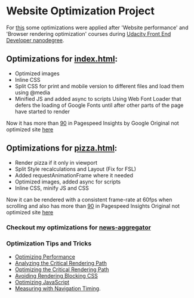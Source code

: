 # Website Optimization Project

For [this](https://dimberr.github.io/frontend-nanodegree-mobile-portfolio) some optimizations were applied after 'Website performance' and 'Browser rendering optimization' courses during [Udacity Front End Developer nanodegree](https://www.udacity.com/course/front-end-web-developer-nanodegree--nd001).

## Optimizations for [index.html](https://dimberr.github.io/frontend-nanodegree-mobile-portfolio):
* Optimized images
* Inline CSS
* Split CSS for print and mobile version to different files and load them using @media
* Minified JS and added async to scripts Using Web Font Loader that defers the loading of Google Fonts until after other parts of the page have started to render

Now it has more than [90](https://goo.gl/A9GFls) in Pagespeed Insights by Google
Original not optimized site [here](http://udacity.github.io/pizza-perf/)



## Optimizations for [pizza.html](https://dimberr.github.io/frontend-nanodegree-mobile-portfolio/views/pizza.html):
* Render pizza if it only in viewport
* Split Style recalculations and Layout (Fix for FSL)
* Added requestAnimationFrame where it needed
* Optimized images, added async for scripts
* Inline CSS, minify JS and CSS

Now it can be rendered with a consistent frame-rate at 60fps when scrolling and also has more than [90](https://goo.gl/KZXo6V) in Pagespeed Insights
Original not optimized site [here](http://udacity.github.io/pizza-perf/views/pizza.html)


### Checkout my optimizations for [news-aggregator](https://dimberr.github.io/frontend-nanodegree-news-aggregator/)


### Optimization Tips and Tricks
* [Optimizing Performance](https://developers.google.com/web/fundamentals/performance/ "web performance")
* [Analyzing the Critical Rendering Path](https://developers.google.com/web/fundamentals/performance/critical-rendering-path/analyzing-crp.html "analyzing crp")
* [Optimizing the Critical Rendering Path](https://developers.google.com/web/fundamentals/performance/critical-rendering-path/optimizing-critical-rendering-path.html "optimize the crp!")
* [Avoiding Rendering Blocking CSS](https://developers.google.com/web/fundamentals/performance/critical-rendering-path/render-blocking-css.html "render blocking css")
* [Optimizing JavaScript](https://developers.google.com/web/fundamentals/performance/critical-rendering-path/adding-interactivity-with-javascript.html "javascript")
* [Measuring with Navigation Timing](https://developers.google.com/web/fundamentals/performance/critical-rendering-path/measure-crp.html "nav timing api").
